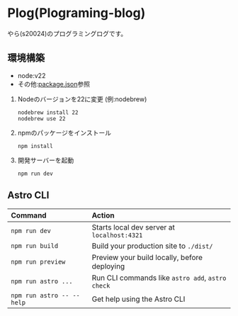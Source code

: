 # Plog(Plograming-blog)
やら(s20024)のプログラミングログです。

## 環境構築
- node:v22
- その他:[package.json](package.json)参照

1. Nodeのバージョンを22に変更 (例:nodebrew)
    ```shell
    nodebrew install 22 
    nodebrew use 22
    ```

2. npmのパッケージをインストール
    ```shell
    npm install
    ```

3. 開発サーバーを起動
    ```shell
    npm run dev
    ```

## Astro CLI
| Command                   | Action                                           |
| :------------------------ | :----------------------------------------------- |
| `npm run dev`             | Starts local dev server at `localhost:4321`      |
| `npm run build`           | Build your production site to `./dist/`          |
| `npm run preview`         | Preview your build locally, before deploying     |
| `npm run astro ...`       | Run CLI commands like `astro add`, `astro check` |
| `npm run astro -- --help` | Get help using the Astro CLI                     |
